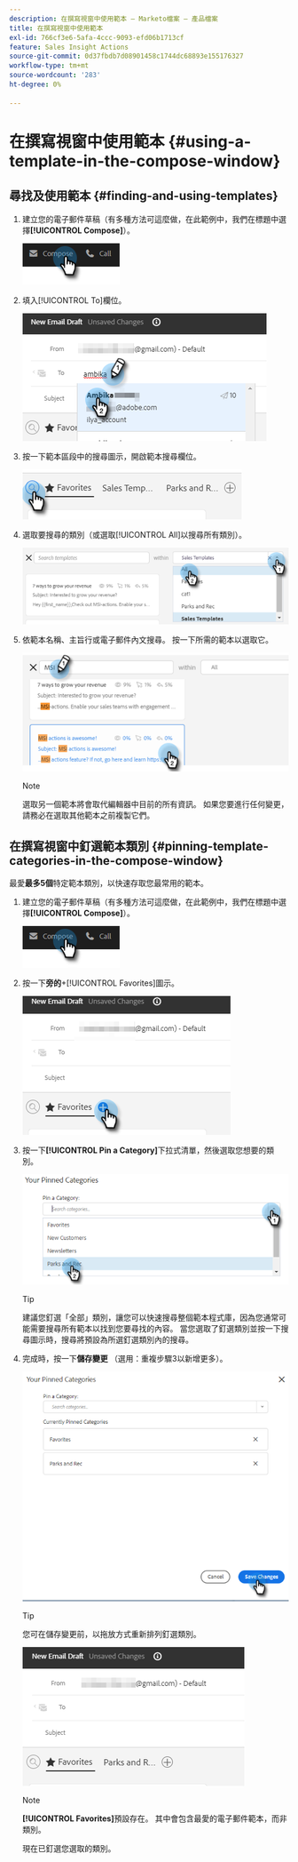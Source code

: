 ```yaml
---
description: 在撰寫視窗中使用範本 — Marketo檔案 — 產品檔案
title: 在撰寫視窗中使用範本
exl-id: 766cf3e6-5afa-4ccc-9093-efd06b1713cf
feature: Sales Insight Actions
source-git-commit: 0d37fbdb7d08901458c1744dc68893e155176327
workflow-type: tm+mt
source-wordcount: '283'
ht-degree: 0%

---
```


# 在撰寫視窗中使用範本 {#using-a-template-in-the-compose-window}

## 尋找及使用範本 {#finding-and-using-templates}

1. 建立您的電子郵件草稿（有多種方法可這麼做，在此範例中，我們在標題中選擇&#x200B;**[!UICONTROL Compose]**）。

   ![](assets/using-a-template-in-the-compose-window-1.png)

1. 填入[!UICONTROL To]欄位。

   ![](assets/using-a-template-in-the-compose-window-2.png)

1. 按一下範本區段中的搜尋圖示，開啟範本搜尋欄位。

   ![](assets/using-a-template-in-the-compose-window-3.png)

1. 選取要搜尋的類別（或選取[!UICONTROL All]以搜尋所有類別）。

   ![](assets/using-a-template-in-the-compose-window-4.png)

1. 依範本名稱、主旨行或電子郵件內文搜尋。 按一下所需的範本以選取它。

   ![](assets/using-a-template-in-the-compose-window-5.png)

   >[!NOTE]
   >
   >選取另一個範本將會取代編輯器中目前的所有資訊。 如果您要進行任何變更，請務必在選取其他範本之前複製它們。

## 在撰寫視窗中釘選範本類別 {#pinning-template-categories-in-the-compose-window}

最愛&#x200B;**最多5個**&#x200B;特定範本類別，以快速存取您最常用的範本。

1. 建立您的電子郵件草稿（有多種方法可這麼做，在此範例中，我們在標題中選擇&#x200B;**[!UICONTROL Compose]**）。

   ![](assets/using-a-template-in-the-compose-window-6.png)

1. 按一下&#x200B;**旁的**+[!UICONTROL Favorites]圖示。

   ![](assets/using-a-template-in-the-compose-window-7.png)

1. 按一下&#x200B;**[!UICONTROL Pin a Category]**&#x200B;下拉式清單，然後選取您想要的類別。

   ![](assets/using-a-template-in-the-compose-window-8.png)

   >[!TIP]
   >
   >建議您釘選「全部」類別，讓您可以快速搜尋整個範本程式庫，因為您通常可能需要搜尋所有範本以找到您要尋找的內容。 當您選取了釘選類別並按一下搜尋圖示時，搜尋將預設為所選釘選類別內的搜尋。

1. 完成時，按一下&#x200B;**儲存變更** （選用：重複步驟3以新增更多）。

   ![](assets/using-a-template-in-the-compose-window-9.png)

   >[!TIP]
   >
   >您可在儲存變更前，以拖放方式重新排列釘選類別。

   ![](assets/using-a-template-in-the-compose-window-10.png)

   >[!NOTE]
   >
   >**[!UICONTROL Favorites]**&#x200B;預設存在。 其中會包含最愛的電子郵件範本，而非類別。

   現在已釘選您選取的類別。

